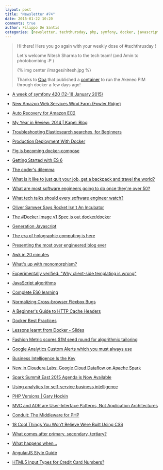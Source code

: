 ```yaml
---
layout: post
title: "Newsletter #74"
date: 2015-01-22 10:20
comments: true
author: Filippo De Santis
categories: [newsletter, techthursday, php, symfony, docker, javascript, awk, hololens]
---
```


> Hi there!
> Here you go again with your weekly dose of #techthrusday !
> 
> Let's welcome Nitesh Sharma to the tech team! (and Amin to photobombing :P )
> 
> {% img center /images/nitesh.jpg %} 
> 
> Thanks to [Oba](http://tech.namshi.io/team/#Oluwaseun%20Obajobi) that published a [container](https://github.com/namshi/docker-akeneo) to run the Akeneo PIM through docker a few days ago!
> 

* [A week of symfony 420 (12-18 January 2015)](http://buff.ly/1BAAUMG)

* [New Amazon Web Services Wind Farm (Fowler Ridge)](http://buff.ly/15sEI4K)

* [Auto Recovery for Amazon EC2](http://buff.ly/1yGXcu8)

* [My Year in Review: 2014 | Kapeli Blog](http://buff.ly/15tyjqG)

<!-- more -->

* [Troubleshooting Elasticsearch searches, for Beginners](http://buff.ly/15tvl53)

* [Production Deployment With Docker](http://buff.ly/1yLfZ60)

* [Fig is becoming docker-compose](http://buff.ly/1yLgjlh)

* [Getting Started with ES 6](http://buff.ly/1xSqArW)

* [The coder's dilemma](http://buff.ly/1J97oNk)

* [What is it like to just quit your job, get a backpack and travel the world?](http://buff.ly/1ACSFFH)

* [What are most software engineers going to do once they're over 50?](http://buff.ly/1CtkxhK)

* [What tech talks should every software engineer watch?](http://buff.ly/1yEnmxy)

* [Oliver Samwer Says Rocket Isn't An Incubator](http://buff.ly/1J1abrC)

* [The #Docker Image v1 Spec is out docker/docker](http://buff.ly/1KMzEJb)

* [Generation Javascript](http://manuel.bernhardt.io/2014/12/30/generation-javascript/)

* [The era of holographic computing is here](http://www.microsoft.com/microsoft-hololens/en-us)

* [Presenting the most over engineered blog ever](http://jlongster.com/Presenting-The-Most-Over-Engineered-Blog-Ever)

* [Awk in 20 minutes](http://ferd.ca/awk-in-20-minutes.html)

* [What's up with monomorphism?](http://mrale.ph/blog/2015/01/11/whats-up-with-monomorphism.html)

* [Experimentally verified: "Why client-side templating is wrong"](http://www.onebigfluke.com/2015/01/experimentally-verified-why-client-side.html)

* [JavaScript algorithms](https://mgechev.github.io/javascript-algorithms/)

* [Complete ES6 learning](https://leanpub.com/understandinges6/read/)

* [Normalizing Cross-browser Flexbox Bugs](http://philipwalton.com/articles/normalizing-cross-browser-flexbox-bugs/)

* [A Beginner's Guide to HTTP Cache Headers](http://bit.ly/1uwkMdh)

* [Docker Best Practices](http://bit.ly/1t0MGNA)

* [Lessons learnt from Docker - Slides](http://slidesha.re/1umZQzM)

* [Fashion Metric scores $1M seed round for algorithmic tailoring](https://gigaom.com/2015/01/19/fashionmetric-scores-1m-seed-round-for-algorithmic-tailoring/)

* [Google Analytics Custom Alerts which you must always use](http://www.webanalyticsworld.net/2015/01/google-analytics-custom-alerts-which-you-must-always-use.html)

* [Business Intelligence Is the Key](http://smartdatacollective.com/samhudgins/293326/business-intelligence-key)

* [New in Cloudera Labs: Google Cloud Dataflow on Apache Spark](http://blog.cloudera.com/blog/2015/01/new-in-cloudera-labs-google-cloud-dataflow-on-apache-spark/)

* [Spark Summit East 2015 Agenda is Now Available](http://databricks.com/blog/2015/01/20/spark-summit-east-2015-agenda-is-now-available.html)

* [Using analytics for self-service business intelligence](http://www.ibmbigdatahub.com/podcast/using-analytics-self-service-business-intelligence)

* [PHP Versions | Gary Hockin](http://blog.hock.in/2015/01/21/php-versions/)

* [MVC and ADR are User-Interface Patterns, Not Application Architectures](http://paul-m-jones.com/archives/6079)

* [Conduit: The Middleware for PHP](http://harikt.com/blog/2015/01/21/conduit-middleware-for-php/)

* [18 Cool Things You Won’t Believe Were Built Using CSS](http://www.hongkiat.com/blog/built-with-css/)

* [What comes after primary, secondary, tertiary?](http://www.oxforddictionaries.com/words/what-comes-after-primary-secondary-tertiary)

* [What happens when...](https://github.com/alex/what-happens-when)

* [AngularJS Style Guide](https://github.com/johnpapa/angularjs-styleguide)

* [HTML5 Input Types for Credit Card Numbers?](http://css-tricks.com/forums/topic/html5-input-types-for-credit-card-numbers/)
